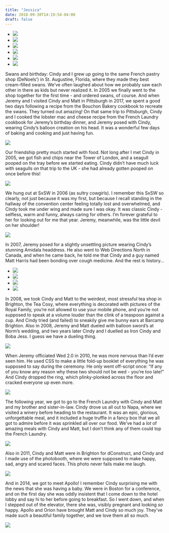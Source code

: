 ```yaml
---
title: "Jessica"
date: 2018-09-30T14:19:54-04:00
draft: false
---
```


<ul class="gallery">
  <li><img src="/photos/jessica_spengler_2/swans and birthday/2005 original swan.jpg"/></li>
  <li><img src="/photos/jessica_spengler_2/swans and birthday/2005_denoels.jpg"/></li>
  <li><img src="/photos/jessica_spengler_2/swans and birthday/2017 apollo and swans.jpg"/></li>
  <li><img src="/photos/jessica_spengler_2/swans and birthday/2017 jeremy's bday.jpg"/></li>
  <li><img src="/photos/jessica_spengler_2/swans and birthday/2017 matt and the kids.jpg"/></li>
  <li><img src="/photos/jessica_spengler_2/swans and birthday/2017 swans.jpg"/></li>
</ul>

Swans and birthday: Cindy and I grew up going to the same French pastry shop (DeNoels’) in St. Augustine, Florida, where they made they best cream-filled swans. We’ve often laughed about how we probably saw each other in there as kids but never realized it. In 2005 we finally went to the shop together for the first time - and ordered swans, of course. And when Jeremy and I visited Cindy and Matt in Pittsburgh in 2017, we spent a good two days following a recipe from the Bouchon Bakery cookbook to recreate the swans. They turned out amazing! On that same trip to Pittsburgh, Cindy and I cooked the lobster mac and cheese recipe from the French Laundry cookbook for Jeremy’s birthday dinner, and Jeremy posed with Cindy, wearing Cindy’s balloon creation on his head. It was a wonderful few days of baking and cooking and just having fun.

<img src="/photos/jessica_spengler_2/2005 fish and chips.jpg"/>

Our friendship pretty much started with food. Not long after I met Cindy in 2005, we got fish and chips near the Tower of London, and a seagull pooped on the tray before we started eating. Cindy didn’t have much luck with seagulls on that trip to the UK - she had already gotten pooped on once before this!

<img src="/photos/jessica_spengler_2/2006 sultry cowgirls.jpg"/>

We hung out at SxSW in 2006 (as sultry cowgirls). I remember this SxSW so clearly, not just because it was my first, but because I recall standing in the hallway of the convention center feeling totally lost and overwhelmed, and Cindy took me under wing and made sure I was okay. It was classic Cindy - selfless, warm and funny, always caring for others. I’m forever grateful to her for looking out for me that year. Jeremy, meanwhile, was the little devil on her shoulder!

<img src="/photos/jessica_spengler_2/2007 adactidala.jpg"/>

In 2007, Jeremy posed for a slightly unsettling picture wearing Cindy’s stunning Amidala headdress. He also went to Web Directions North in Canada, and when he came back, he told me that Cindy and a guy named Matt Harris had been bonding over cough medicine. And the rest is history…

<ul class="gallery">
  <li><img src="/photos/jessica_spengler_2/2008 tea cosy.jpg"/></li>
  <li><img src="/photos/jessica_spengler_2/2008 bunny ears.jpg"/></li>
  <li><img src="/photos/jessica_spengler_2/2008 jeremy matt duel.jpg"/></li>
  <li><img src="/photos/jessica_spengler_2/2010 jessica cindy duel.jpg"/></li>
</ul>

In 2008, we took Cindy and Matt to the weirdest, most stressful tea shop in Brighton, the Tea Cosy, where everything is decorated with pictures of the Royal Family, you’re not allowed to use your mobile phone, and you’re not supposed to speak at a volume louder than the clink of a teaspoon against a cup. And Cindy tried (and failed) to sneakily give me bunny ears at Barcamp Brighton. Also in 2008, Jeremy and Matt dueled with balloon sword’s at Norm’s wedding, and two years later Cindy and I duelled as Iron Cindy and Boba Jess. I guess we have a dueling thing.

<img src="/photos/jessica_spengler_2/2010 wedding.jpg"/>

When Jeremy officiated Wed 2.0 in 2010, he was more nervous than I’d ever seen him. He used CSS to make a little fold-up booklet of everything he was supposed to say during the ceremony. He only went off-script once: “If any of you know any reason why these two should not be wed - you’re too late!” And Cindy dropped the ring, which plinky-plonked across the floor and cracked everyone up even more.

<img src="/photos/jessica_spengler_2/2011 cindy and matt at the french laundry.JPG"/>

The following year, we got to go to the French Laundry with Cindy and Matt and my brother and sister-in-law. Cindy drove us all out to Napa, where we visited a winery before heading to the restaurant. It was an epic, glorious, unforgettable meal, and it included a huge truffle in a fancy box that we all got to admire before it was sprinkled all over our food. We’ve had a *lot* of amazing meals with Cindy and Matt, but I don’t think any of them could top the French Laundry.

<img src="/photos/jessica_spengler_2/2011 silly faces.jpg"/>

Also in 2011, Cindy and Matt were in Brighton for dConstruct, and Cindy and I made use of the photobooth, where we were supposed to make happy, sad, angry and scared faces. This photo never fails make me laugh.

<img src="/photos/jessica_spengler_2/2014 jeremy and apollo.jpg"/>

And in 2014, we got to meet Apollo! I remember Cindy surprising me with the news that she was having a baby. We were in Boston for a conference, and on the first day she was oddly insistent that I come down to the hotel lobby and say hi to her before going to breakfast. So I went down, and when I stepped out of the elevator, there she was, visibly pregnant and looking *so* happy. Apollo and Orion have brought Matt and Cindy so much joy. They’ve made such a beautiful family together, and we love them all so much.

<img src="/photos/jessica_spengler_2/2014 us with apollo.jpg"/>
